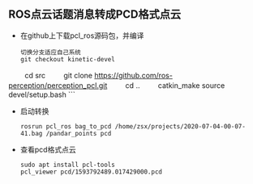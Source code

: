 ## ROS点云话题消息转成PCD格式点云
 -  在github上下载pcl_ros源码包，并编译
    ```
	切换分支适应自己系统
    git checkout kinetic-devel 
    
　　  cd src
　　  git clone https://github.com/ros-perception/perception_pcl.git
　　  cd ..
　　  catkin_make
    source devel/setup.bash
    ```
 -  启动转换
    ```
    rosrun pcl_ros bag_to_pcd /home/zsx/projects/2020-07-04-00-07-41.bag /pandar_points pcd
    ```
 -  查看pcd格式点云
	```
	sudo apt install pcl-tools
	pcl_viewer pcd/1593792489.017429000.pcd 
	```
